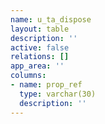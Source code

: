 ```yaml
---
name: u_ta_dispose
layout: table
description: ''
active: false
relations: []
app_area: ''
columns:
- name: prop_ref
  type: varchar(30)
  description: ''
---
```


